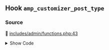 ## Hook `amp_customizer_post_type`

### Source

:link: [includes/admin/functions.php:43](../../includes/admin/functions.php#L43)

<details>
<summary>Show Code</summary>

```php
$post_type = (string) apply_filters( 'amp_customizer_post_type', 'post' );
```

</details>
